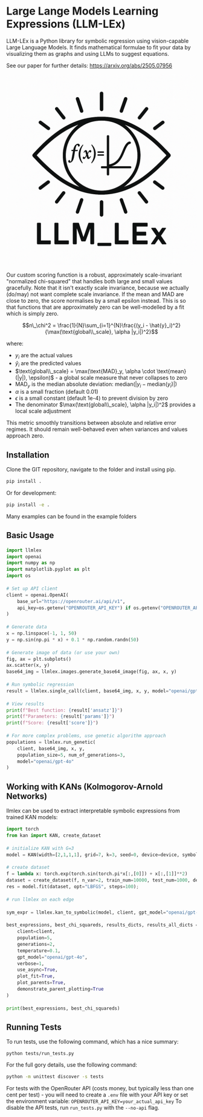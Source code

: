 # Large Lange Models Learning Expressions (LLM-LEx)
LLM-LEx is a Python library for symbolic regression using vision-capable Large Language Models. It finds mathematical formulae to fit your data by visualizing them as graphs and using LLMs to suggest equations.

See our paper for further details: https://arxiv.org/abs/2505.07956

![](logo.png)

Our custom scoring function is a robust, approximately scale-invariant "normalized chi-squared" that handles both large and small values gracefully. Note that it isn't exactly scale invariance, because we actually (do/may) not want complete scale invariance. If the mean and MAD are close to zero, the score normalises by a small epsilon instead. This is so that functions that are approximately zero can be well-modelled by a fit which is simply zero.

$$n\_\chi^2 = \frac{1}{N}\sum_{i=1}^{N}\frac{(y_i - \hat{y}_i)^2}{\max(\text{global\\_scale}, \alpha |y_i|)^2}$$

where:
- $y_i$ are the actual values
- $\hat{y}_i$ are the predicted values
- $\text{global\\_scale} = \max(\text{MAD}_y, \alpha \cdot \text{mean}(|y|), \epsilon)$ - a global scale measure that never collapses to zero
- $\text{MAD}_y$ is the median absolute deviation: $\text{median}(|y_i - \text{median}(y_i)|)$
- $\alpha$ is a small fraction (default 0.01)
- $\epsilon$ is a small constant (default 1e-4) to prevent division by zero
- The denominator $\max(\text{global\\_scale}, \alpha |y_i|)^2$ provides a local scale adjustment

This metric smoothly transitions between absolute and relative error regimes. It should remain well-behaved even when variances and values approach zero.

## Installation
Clone the GIT repository, navigate to the folder and install using pip.

```bash
pip install .
```

Or for development:

```bash
pip install -e .
```

Many examples can be found in the example folders

## Basic Usage

```python
import llmlex
import openai
import numpy as np
import matplotlib.pyplot as plt
import os

# Set up API client
client = openai.OpenAI(
    base_url="https://openrouter.ai/api/v1",
    api_key=os.getenv("OPENROUTER_API_KEY") if os.getenv("OPENROUTER_API_KEY") else "<<<<<<your_api_key>>>>>>>", 
)

# Generate data
x = np.linspace(-1, 1, 50)
y = np.sin(np.pi * x) + 0.1 * np.random.randn(50)

# Generate image of data (or use your own)
fig, ax = plt.subplots()
ax.scatter(x, y)
base64_img = llmlex.images.generate_base64_image(fig, ax, x, y)

# Run symbolic regression
result = llmlex.single_call(client, base64_img, x, y, model="openai/gpt-4o")

# View results
print(f"Best function: {result['ansatz']}")
print(f"Parameters: {result['params']}")
print(f"Score: {result['score']}")

# For more complex problems, use genetic algorithm approach
populations = llmlex.run_genetic(
    client, base64_img, x, y, 
    population_size=5, num_of_generations=3,
    model="openai/gpt-4o"
)
```

## Working with KANs (Kolmogorov-Arnold Networks)

llmlex can be used to extract interpretable symbolic expressions from trained KAN models:

```python
import torch
from kan import KAN, create_dataset

# initialize KAN with G=3
model = KAN(width=[2,1,1,1], grid=7, k=3, seed=0, device=device, symbolic_enabled=False)

# create dataset
f = lambda x: torch.exp(torch.sin(torch.pi*x[:,[0]]) + x[:,[1]]**2)
dataset = create_dataset(f, n_var=2, train_num=10000, test_num=1000, device=device)
res = model.fit(dataset, opt="LBFGS", steps=100);

# run llmlex on each edge

sym_expr = llmlex.kan_to_symbolic(model, client, gpt_model="openai/gpt-4o", exit_condition=min(res['train_loss']).item(), use_async=True, population=10, generations=3, temperature=0.1)#

best_expressions, best_chi_squareds, results_dicts, results_all_dicts = multivariate_kansr.get_symbolic(
    client=client,
    population=5,
    generations=2,
    temperature=0.1,
    gpt_model="openai/gpt-4o",
    verbose=1,
    use_async=True,
    plot_fit=True,
    plot_parents=True,
    demonstrate_parent_plotting=True
)

print(best_expressions, best_chi_squareds)

```

## Running Tests

To run tests, use the following command, which has a nice summary:

```
python tests/run_tests.py 
``` 
For the full gory details, use the following command:

```bash
python -m unittest discover -s tests
```

For tests with the OpenRouter API (costs money, but typically less than one cent per test) - you will need to create a `.env` file with your API key or set the environment variable: `OPENROUTER_API_KEY=your_actual_api_key`
To disable the API tests, run `run_tests.py` with the `--no-api` flag.
